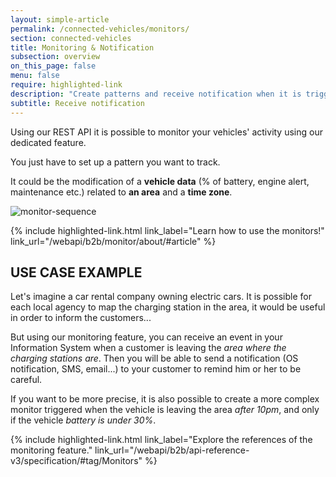 ```yaml
---
layout: simple-article
permalink: /connected-vehicles/monitors/
section: connected-vehicles
title: Monitoring & Notification
subsection: overview
on_this_page: false
menu: false
require: highlighted-link
description: "Create patterns and receive notification when it is triggered."
subtitle: Receive notification
---
```


Using our REST API it is possible to monitor your vehicles' activity using our dedicated feature.

You just have to set up a pattern you want to track.

It could be the modification of a **vehicle data** (% of battery, engine alert, maintenance etc.) related to **an area** and a **time zone**.

![monitor-sequence]({{site.baseurl}}/assets/images/monitor-simple-sequence.svg)

<div>
    {% include highlighted-link.html link_label="Learn how to use the monitors!" link_url="/webapi/b2b/monitor/about/#article" %}
</div>

## USE CASE EXAMPLE

Let's imagine a car rental company owning electric cars. It is possible for each local agency to map the charging station in the area, it would be useful in order to inform the customers...

But using our monitoring feature, you can receive an event in your Information System when a customer is leaving the *area where the charging stations are*. Then you will be able to send a notification (OS notification, SMS, email...) to your customer to remind him or her to be careful.

If you want to be more precise, it is also possible to create a more complex monitor triggered when the vehicle is leaving the area *after 10pm*, and only if the vehicle *battery is under 30%*.

<div>
    {% include highlighted-link.html link_label="Explore the references of the monitoring feature." link_url="/webapi/b2b/api-reference-v3/specification/#tag/Monitors" %}
</div>